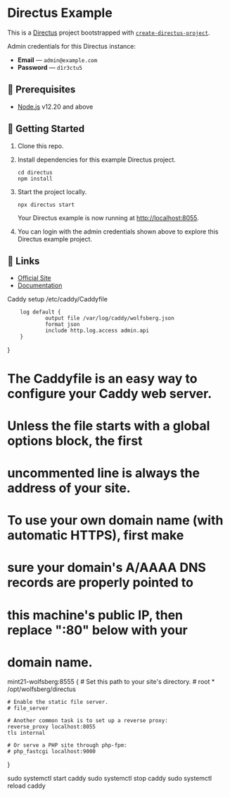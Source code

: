 # Directus Example

This is a [Directus](https://directus.io) project bootstrapped with [`create-directus-project`](https://github.com/directus/directus/tree/main/packages/create-directus-project).

Admin credentials for this Directus instance:

- **Email** — `admin@example.com`
- **Password** — `d1r3ctu5`
  
## 📌 Prerequisites

- [Node.js](https://nodejs.dev) v12.20 and above

## 🚀 Getting Started

1. Clone this repo.

2. Install dependencies for this example Directus project.

   ```shell
   cd directus
   npm install
   ```

3. Start the project locally.

   ```shell
   npx directus start
   ```

   Your Directus example is now running at <http://localhost:8055>.

4. You can login with the admin credentials shown above to explore this Directus example project.

## 🔗 Links

- [Official Site](https://directus.io)
- [Documentation](https://docs.directus.io)


Caddy setup
/etc/caddy/Caddyfile

        log default {
                output file /var/log/caddy/wolfsberg.json
                format json
                include http.log.access admin.api
        }
}

# The Caddyfile is an easy way to configure your Caddy web server.
#
# Unless the file starts with a global options block, the first
# uncommented line is always the address of your site.
#
# To use your own domain name (with automatic HTTPS), first make
# sure your domain's A/AAAA DNS records are properly pointed to
# this machine's public IP, then replace ":80" below with your
# domain name.

mint21-wolfsberg:8555 {
	# Set this path to your site's directory.
	# root * /opt/wolfsberg/directus

	# Enable the static file server.
	# file_server

	# Another common task is to set up a reverse proxy:
	reverse_proxy localhost:8055
	tls internal

	# Or serve a PHP site through php-fpm:
	# php_fastcgi localhost:9000
}



sudo systemctl start caddy
sudo systemctl stop caddy
sudo systemctl reload caddy